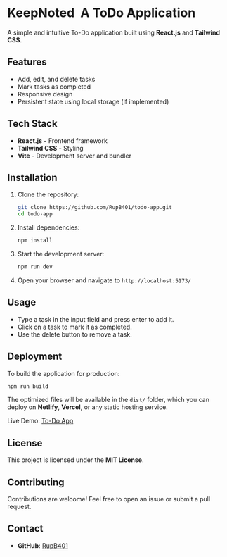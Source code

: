 # KeepNoted  A ToDo Application

A simple and intuitive To-Do application built using **React.js** and **Tailwind CSS**.

## Features

- Add, edit, and delete tasks
- Mark tasks as completed
- Responsive design
- Persistent state using local storage (if implemented)

## Tech Stack

- **React.js** - Frontend framework
- **Tailwind CSS** - Styling
- **Vite** - Development server and bundler

## Installation

1. Clone the repository:

   ```bash
   git clone https://github.com/RupB401/todo-app.git
   cd todo-app
   ```

2. Install dependencies:

   ```bash
   npm install
   ```

3. Start the development server:

   ```bash
   npm run dev
   ```

4. Open your browser and navigate to `http://localhost:5173/`

## Usage

- Type a task in the input field and press enter to add it.
- Click on a task to mark it as completed.
- Use the delete button to remove a task.

## Deployment

To build the application for production:

```bash
npm run build
```

The optimized files will be available in the `dist/` folder, which you can deploy on **Netlify**, **Vercel**, or any static hosting service.

Live Demo: [To-Do App](https://keepnoted.netlify.app/)

## License

This project is licensed under the **MIT License**.

## Contributing

Contributions are welcome! Feel free to open an issue or submit a pull request.

## Contact

- **GitHub**: [RupB401](https://github.com/RupB401)

